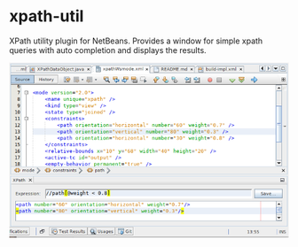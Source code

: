 # xpath-util
XPath utility plugin for NetBeans. Provides a window for simple xpath queries with auto completion and displays the results.

![screenshot](xpath-util.png "xpath utility window")